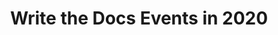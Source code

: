 ---
layout: events/listing
title: Write the Docs Events in 2020
permalink: /events/2020/
data: events-2020
---